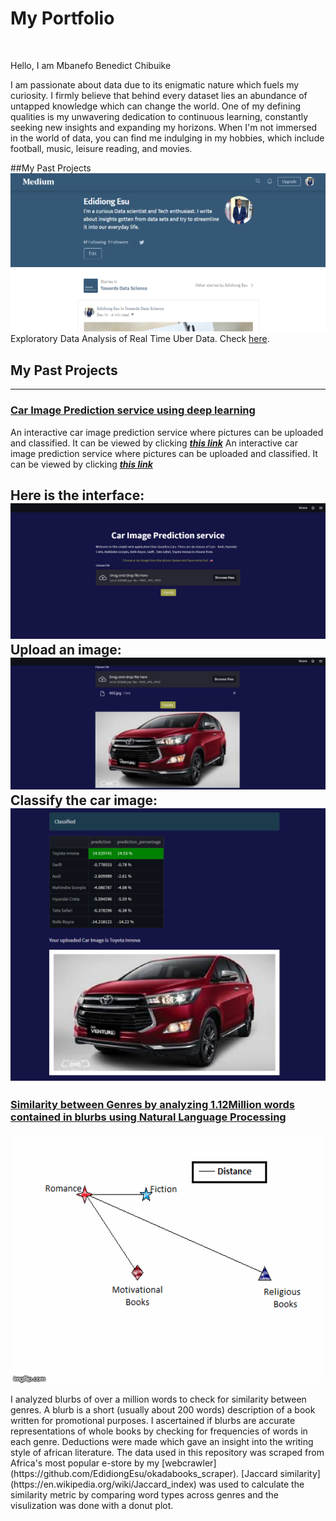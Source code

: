 # My Portfolio

![]()

Hello, I am Mbanefo Benedict Chibuike

I am passionate about data due to its enigmatic nature which fuels my curiosity. I firmly believe that behind every dataset lies an abundance of untapped knowledge which can change the world. One of my defining qualities is my unwavering dedication to continuous learning, constantly seeking new insights and expanding my horizons. When I'm not immersed in the world of data, you can find me indulging in my hobbies, which include football, music, leisure reading, and movies.

##My Past Projects
![](https://github.com/EdidiongEsu/portfolio/blob/master/img/medium.PNG)
 Exploratory Data Analysis of Real Time Uber Data. Check [here]([https://github.com/Chukwubuikexo/EDA-ON-UBER-DATA/blob/main/Uber_Data.ipynb]).
## My Past Projects
---
### [Car Image Prediction service using deep learning](https://github.com/EdidiongEsu/mlzoomcamp_capstone_one)
An interactive car image prediction service where pictures can be uploaded and classified. It can be viewed by clicking <b>*[this link](https://edidiongesu-mlzoomcamp-capstone-one-main-app-6b2cid.streamlit.app/)*</b>
An interactive car image prediction service where pictures can be uploaded and classified. It can be viewed by clicking <b>*[this link](https://edidiongesu-mlzoomcamp-capstone-one-main-app-uy4dzl.streamlit.app/)*</b>

Here is the interface:
    ![](https://github.com/EdidiongEsu/mlzoomcamp_capstone_one/blob/main/images/webapp.png)
Upload an image:
    ![](https://github.com/EdidiongEsu/mlzoomcamp_capstone_one/blob/main/images/webapp2.png)
Classify the car image:
    ![](https://github.com/EdidiongEsu/mlzoomcamp_capstone_one/blob/main/images/webapp3.png)
---
### [Similarity between Genres by analyzing 1.12Million words contained in blurbs using Natural Language Processing](https://github.com/EdidiongEsu/genre_NLP)
<p align="center"> 
<img src="https://github.com/EdidiongEsu/portfolio/blob/master/img/common_nlp_gif.gif" />
</p>
I analyzed blurbs of over a million words to check for similarity between genres. A blurb is a short (usually about 200 words) description of a book written for promotional purposes. I ascertained if blurbs are accurate representations of whole books by checking for frequencies of words in each genre. Deductions were made which gave an insight into the writing style of african literature. The data used in this repository was scraped from Africa's most popular e-store by my [webcrawler](https://github.com/EdidiongEsu/okadabooks_scraper). 
[Jaccard similarity](https://en.wikipedia.org/wiki/Jaccard_index) was used to calculate the similarity metric by comparing word types across genres and the visulization was done with a donut plot.
    
   
